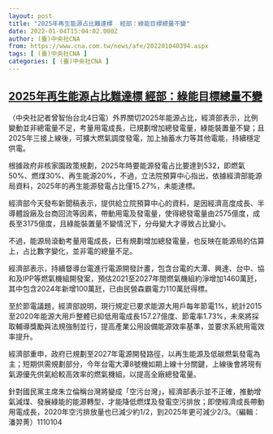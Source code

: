 ```yaml
---
layout: post
title: "2025年再生能源占比難達標  經部：綠能目標總量不變"
date: 2022-01-04T15:04:02.000Z
author: (臺)中央社CNA
from: https://www.cna.com.tw/news/afe/202201040394.aspx
tags: [ (臺)中央社CNA ]
categories: [ (臺)中央社CNA ]
---
```

<!--1641308642000-->
[2025年再生能源占比難達標  經部：綠能目標總量不變](https://www.cna.com.tw/news/afe/202201040394.aspx)
------

<div>
<div></div><div><p>（中央社記者曾智怡台北4日電）外界關切2025年能源占比，經濟部表示，比例變動並非總電量不足，考量用電成長，已規劃增加總發電量，綠能裝置量不變；且2025年三接上線後，可擴大燃氣調度發電，加上抽蓄水力等其他電能，持續穩定供電。</p><p>根據政府非核家園政策規劃，2025年時要能源發電占比要達到532，即燃氣50%、燃煤30%、再生能源20%，不過，立法院預算中心指出，依據經濟部能源局資料，2025年的再生能源發電占比僅15.27%，未能達標。</p><p>經濟部今天發布新聞稿表示，提供給立院預算中心的資料，是因經濟高度成長、半導體設廠及台商回流等因素，帶動用電及發電量，使得總發電量由2575億度，成長至3175億度，且綠能裝置量不變情況下，分母變大才導致占比變小。</p><p>不過，能源局滾動考量用電成長，已有規劃增加總發電量，也反映在能源局的估算上，占比數字變化，並非電的總量不足。</p><p>經濟部表示，持續督導台電進行電源開發計畫，包含台電的大潭、興達、台中、協和及IPP等燃氣機組開發案，預估2021至2027年間燃氣機組約淨增加1460萬瓩，其中包含2024年新增100萬瓩，已由民營森霸電力110萬瓩得標。</p><p>至於節電議題，經濟部說明，現行規定已要求能源大用戶每年節電1%，統計2015至2020年能源大用戶整體已抑低用電成長157.27億度、節電率1.73%，未來將採取輔導獎勵與法規強制並行，提高產業公用設備能源效率基準，並要求系統用電效率提升。</p><p>經濟部重申，政府已規劃至2027年電源開發路徑，以再生能源及低碳燃氣發電為主；短期供需規劃部分，今年台電大潭8號機如期上線十分關鍵，上線後會將現有氣源優先供氣給較高效率的燃氣機組，以提高全廠總發電量。</p><p>針對國民黨主席朱立倫稱台灣將變成「空污台灣」，經濟部表示並不正確，推動增氣減煤、發展綠能的能源轉型，才能降低燃煤及發電空污排放；即使經濟成長帶動用電成長，2020年空污排放量也已減少約1/2，到2025年更可減少2/3。（編輯：潘羿菁）1110104</p></div>
</div>
